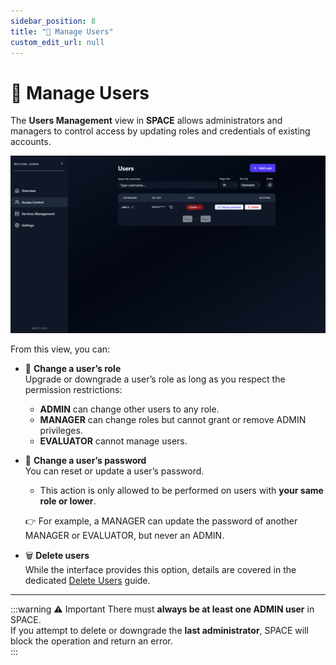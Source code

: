 ```yaml
---
sidebar_position: 8
title: "🔄 Manage Users"
custom_edit_url: null
---
```


# 🔄 Manage Users

The **Users Management** view in **SPACE** allows administrators and managers to control access by updating roles and credentials of existing accounts.

![Access Control Screen](../../../static/img/space/user-guides/access-control.png)

From this view, you can:

- 🔑 **Change a user’s role**  
  Upgrade or downgrade a user’s role as long as you respect the permission restrictions:

  - **ADMIN** can change other users to any role.
  - **MANAGER** can change roles but cannot grant or remove ADMIN privileges.
  - **EVALUATOR** cannot manage users.

- 🔐 **Change a user’s password**  
  You can reset or update a user’s password.

  - This action is only allowed to be performed on users with **your same role or lower**.

  👉 For example, a MANAGER can update the password of another MANAGER or EVALUATOR, but never an ADMIN.

- 🗑️ **Delete users**  
  While the interface provides this option, details are covered in the dedicated [Delete Users](./delete-users.md) guide.

---

:::warning ⚠️ Important
There must **always be at least one ADMIN user** in SPACE.  
If you attempt to delete or downgrade the **last administrator**, SPACE will block the operation and return an error.  
:::
